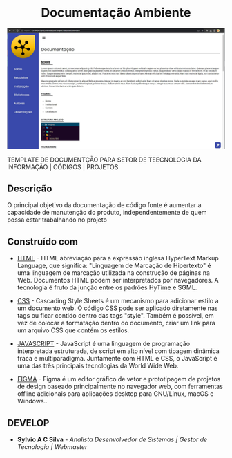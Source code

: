 <h1 align="center">  Documentação Ambiente</h1>

<p align="center">
    <img src="img/demonstracao.jpg" alt="imagem-site" width="900" height="auto">
</p>


TEMPLATE DE DOCUMENTÇÃO PARA SETOR DE TEECNOLOGIA DA INFORMAÇÃO | CÓDIGOS | PROJETOS

## Descrição


O principal objetivo da documentação de código fonte é aumentar a capacidade de manutenção do produto, independentemente de quem possa estar trabalhando no projeto

## Construído com

* [HTML](https://www.w3schools.com/html/) - HTML abreviação para a expressão inglesa HyperText Markup Language, que significa: "Linguagem de Marcação de Hipertexto" é uma linguagem de marcação utilizada na construção de páginas na Web. Documentos HTML podem ser interpretados por navegadores. A tecnologia é fruto da junção entre os padrões HyTime e SGML.

* [CSS](https://www.w3schools.com/css/default.asp) - Cascading Style Sheets é um mecanismo para adicionar estilo a um documento web. O código CSS pode ser aplicado diretamente nas tags ou ficar contido dentro das tags "style". Também é possível, em vez de colocar a formatação dentro do documento, criar um link para um arquivo CSS que contém os estilos.

* [JAVASCRIPT](https://www.w3schools.com/js/default.asp) - JavaScript é uma linguagem de programação interpretada estruturada, de script em alto nível com tipagem dinâmica fraca e multiparadigma. Juntamente com HTML e CSS, o JavaScript é uma das três principais tecnologias da World Wide Web.

* [FIGMA](https://www.figma.com/) - Figma é um editor gráfico de vetor e prototipagem de projetos de design baseado principalmente no navegador web, com ferramentas offline adicionais para aplicações desktop para GNU/Linux, macOS e Windows..


## DEVELOP

* **Sylvio A C Silva** - *Analista Desenvolvedor de Sistemas | Gestor de Tecnologia | Webmaster*
